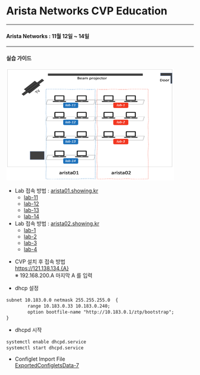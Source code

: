 
# Arista Networks CVP Education

---
#### Arista Networks : 11월 12일 ~ 14일

---
#### 실습 가이드
<img src="https://github.com/mgsang/cvp-education/blob/master/education_map.png" width="450px" height="300px"></img>

- Lab 접속 방법 : [arista01.showing.kr](http://arista01.showing.kr)
  - [lab-11](https://lab11.showing.kr)
  - [lab-12](https://lab12.showing.kr)
  - [lab-13](https://lab13.showing.kr)
  - [lab-14](https://lab14.showing.kr)
- Lab 접속 방법 : [arista02.showing.kr](http://arista02.showing.kr)
  - [lab-1](https://lab1.showing.kr)
  - [lab-2](https://lab2.showing.kr)
  - [lab-3](https://lab3.showing.kr)
  - [lab-4](https://lab4.showing.kr)


* CVP 설치 후 접속 방법<br>
https://121.138.134.{A}<br>
※ 192.168.200.A 마지막 A 를 입력

* dhcp 설정
~~~
subnet 10.183.0.0 netmask 255.255.255.0  {
        range 10.183.0.33 10.183.0.240;
        option bootfile-name "http://10.183.0.1/ztp/bootstrap";
} 
~~~

* dhcpd 시작
```
systemctl enable dhcpd.service 
systemctl start dhcpd.service 
```

* Configlet Import File<br>
[ExportedConfigletsData-7](https://drive.google.com/open?id=14zsCAc2TuIK8Aq76MpigYHi-RDR7WUx6)
